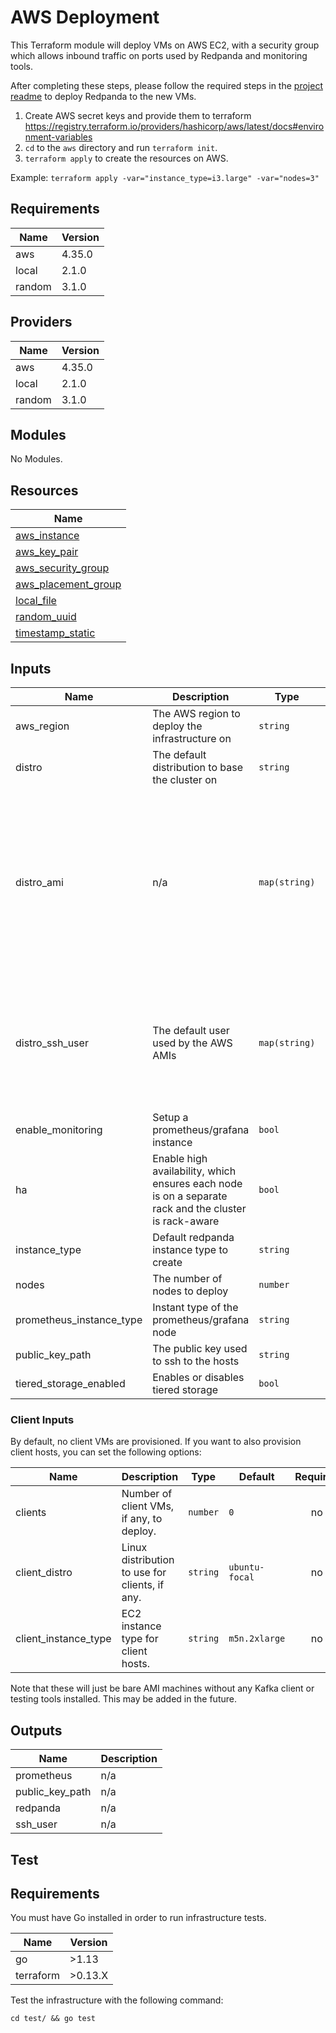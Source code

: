 # AWS Deployment

This Terraform module will deploy VMs on AWS EC2, with a security group which allows inbound traffic on ports used by Redpanda and monitoring tools.

After completing these steps, please follow the required steps in the [project readme](../README.md) to deploy Redpanda to the new VMs.

1. Create AWS secret keys and provide them to terraform https://registry.terraform.io/providers/hashicorp/aws/latest/docs#environment-variables
2. `cd` to the `aws` directory and run `terraform init`.
3. `terraform apply` to create the resources on AWS.

Example: `terraform apply -var="instance_type=i3.large" -var="nodes=3"`


## Requirements

| Name | Version |
|------|---------|
| aws | 4.35.0 |
| local | 2.1.0 |
| random | 3.1.0 |

## Providers

| Name | Version |
|------|---------|
| aws | 4.35.0 |
| local | 2.1.0 |
| random | 3.1.0 |

## Modules

No Modules.

## Resources

| Name                                                                                                               |
|--------------------------------------------------------------------------------------------------------------------|
| [aws_instance](https://registry.terraform.io/providers/hashicorp/aws/4.35.0/docs/resources/instance)               |
| [aws_key_pair](https://registry.terraform.io/providers/hashicorp/aws/4.35.0/docs/resources/key_pair)               |
| [aws_security_group](https://registry.terraform.io/providers/hashicorp/aws/4.35.0/docs/resources/security_group)   |
| [aws_placement_group](https://registry.terraform.io/providers/hashicorp/aws/4.35.0/docs/resources/placement_group) |
| [local_file](https://registry.terraform.io/providers/hashicorp/local/2.1.0/docs/resources/file)                    |
| [random_uuid](https://registry.terraform.io/providers/hashicorp/random/3.1.0/docs/resources/uuid)                  |
| [timestamp_static](https://registry.terraform.io/providers/hashicorp/time/latest/docs/resources/static)            |

## Inputs

| Name | Description | Type | Default | Required |
|------|-------------|------|---------|:--------:|
| aws\_region | The AWS region to deploy the infrastructure on | `string` | `"us-west-2"` | no |
| distro | The default distribution to base the cluster on | `string` | `"ubuntu-focal"` | no |
| distro\_ami | n/a | `map(string)` | <pre>{<br>  "amazon-linux-2": "ami-01ce4793a2f45922e",<br>  "debian-buster": "ami-0f7939d313699273c",<br>  "debian-stretch": "ami-072ad3956e05c814c",<br>  "fedora-31": "ami-0e82cc6ce8f393d4b",<br>  "fedora-32": "ami-020405ee5d5747724",<br>  "rhel-8": "ami-087c2c50437d0b80d",<br>  "ubuntu-bionic": "ami-0c1ab2d66f996cd4b",<br>  "ubuntu-focal": "ami-02c45ea799467b51b",<br> "ubuntu-hirsute": "ami-035649ffeb04ce758" <br>}</pre> | no |
| distro\_ssh\_user | The default user used by the AWS AMIs | `map(string)` | <pre>{<br>  "amazon-linux-2": "ec2-user",<br>  "debian-buster": "admin",<br>  "debian-stretch": "admin",<br>  "fedora-31": "fedora",<br>  "fedora-32": "fedora",<br>  "rhel-8": "ec2-user",<br>  "ubuntu-\*": "ubuntu" <br>}</pre> | no |
| enable\_monitoring | Setup a prometheus/grafana instance | `bool` | `true` | no |
| ha | Enable high availability, which ensures each node is on a separate rack and the cluster is rack-aware | `bool` | `false` | no |
| instance\_type | Default redpanda instance type to create | `string` | `"i3.2xlarge"` | no |
| nodes | The number of nodes to deploy | `number` | `"3"` | no |
| prometheus\_instance\_type | Instant type of the prometheus/grafana node | `string` | `"c5.2xlarge"` | no |
| public\_key\_path | The public key used to ssh to the hosts | `string` | `"~/.ssh/id_rsa.pub"` | no |
| tiered\_storage\_enabled | Enables or disables tiered storage | `bool` | `false` | no |

### Client Inputs
By default, no client VMs are provisioned. If you want to also provision client
hosts, you can set the following options:

| Name | Description | Type | Default | Required |
|------|-------------|------|---------|:--------:|
| clients | Number of client VMs, if any, to deploy. | `number` | `0` | no |
| client\_distro | Linux distribution to use for clients, if any. | `string` | `ubuntu-focal` | no |
| client\_instance\_type | EC2 instance type for client hosts. | `string` | `m5n.2xlarge` | no |

Note that these will just be bare AMI machines without any Kafka client or
testing tools installed. This may be added in the future.

## Outputs

| Name              | Description |
|-------------------|-------------|
| prometheus        | n/a         |
| public\_key\_path | n/a         |
| redpanda          | n/a         |
| ssh\_user         | n/a         |

## Test

## Requirements

You must have Go installed in order to run infrastructure tests.

| Name      | Version |
|-----------|---------|
| go        | >1.13   |
| terraform | >0.13.X |

Test the infrastructure with the following command:

`cd test/ && go test `

